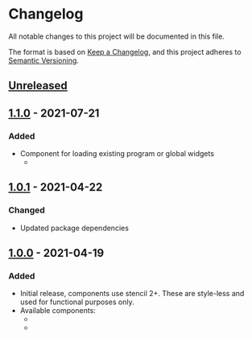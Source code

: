# Changelog

All notable changes to this project will be documented in this file.

The format is based on [Keep a Changelog](https://keepachangelog.com/en/1.0.0/),
and this project adheres to [Semantic Versioning](https://semver.org/spec/v2.0.0.html).

## [Unreleased]

## [1.1.0] - 2021-07-21

### Added

- Component for loading existing program or global widgets
  - <sqb-widget>

## [1.0.1] - 2021-04-22

### Changed

- Updated package dependencies

## [1.0.0] - 2021-04-19

### Added

- Initial release, components use stencil 2+. These are style-less and used for functional purposes only.
- Available components:
  - <sqb-conditional-section>
  - <sqb-program-section>

[unreleased]: https://github.com/saasquatch/program-tools/compare/bedrock-components@1.1.0...HEAD
[1.1.0]: https://github.com/saasquatch/program-tools/releases/tag/bedrock-components@1.1.0
[1.0.1]: https://github.com/saasquatch/program-tools/releases/tag/bedrock-components@1.0.1
[1.0.0]: https://github.com/saasquatch/program-tools/releases/tag/bedrock-components@1.0.0
